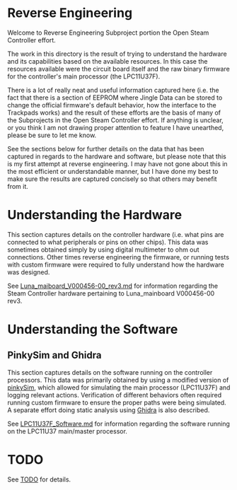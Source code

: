 # Reverse Engineering

Welcome to Reverse Engineering Subproject portion the Open Steam Controller effort.

The work in this directory is the result of trying to understand the hardware
 and its capabilities based on the available resources. In this case the resources
 available were the circuit board itself and the raw binary firmware for the
 controller's main processor (the LPC11U37F).

There is a lot of really neat and useful information captured here (i.e. the
 fact that there is a section of EEPROM where Jingle Data can be stored to
 change the official firmware's default behavior, how the interface to the
 Trackpads works) and the result of these efforts are the basis of many of the
 Subprojects in the Open Steam Controller effort. If anything is unclear, or
 you think I am not drawing proper attention to feature I have unearthed,
 please be sure to let me know.

See the sections below for further details on the data that has been captured
 in regards to the hardware and software, but please note that this is my first attempt
 at reverse engineering. I may have not gone about this in the most efficient
 or understandable manner, but I have done my best to make sure the results
 are captured concisely so that others may benefit from it.


# Understanding the Hardware

This section captures details on the controller hardware (i.e. what pins are
 connected to what peripherals or pins on other chips). This data was sometimes
 obtained simply by using digital multimeter to ohm out connections. Other times
 reverse engineering the firmware, or running tests with custom firmware were
 required to fully understand how the hardware was designed.

See [Luna_maiboard_V000456-00_rev3.md](./Luna_maiboard_V000456-00_rev3.md)
 for information regarding the Steam Controller hardware pertaining to
 Luna_mainboard V000456-00 rev3.


# Understanding the Software

## PinkySim and Ghidra

This section captures details on the software running on the controller
 processors. This data was primarily obtained by using a modified version
 of [pinkySim](https://github.com/greggersaurus/pinkySim), which allowed for
 simulating the main processor (LPC11U37F) and logging relevant actions.
 Verification of different behaviors often required running custom firmware
 to ensure the proper paths were being simulated. A separate effort doing static
 analysis using [Ghidra](https://github.com/NationalSecurityAgency/ghidra) is
 also described.

See [LPC11U37F_Software.md](./LPC11U37F_Software.md) for information regarding
 the software running on the LPC11U37 main/master processor.

# TODO

See [TODO](./TODO.md) for details.

